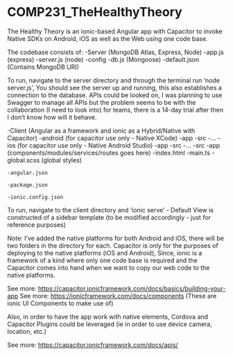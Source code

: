# COMP231_TheHealthyTheory
The Healthy Theory is an ionic-based Angular app with Capacitor to invoke Native SDKs on Android, iOS as well as the Web using one code base.

The codebase consists of:
-Server (MongoDB Atlas, Express, Node)
	-app.js (express)
	-server.js (node)
	-config
		-db.js (Mongoose)
		-default.json (Contains MongoDB URI)

To run, navigate to the server directory and through the terminal run ‘node server.js’, You should see the server up and running, this also establishes a connection to the database. APIs could be looked on, I was planning to use Swagger to manage all APIs but the problem seems to be with the collaboration (I need to look into) for teams, there is a 14-day trial after then I don’t know how will it behave.
	
-Client (Angular as a framework and ionic as a Hybrid/Native with Capacitor)
	-android (for capacitor use only - Native XCode)
		-app
			-src
		-...
	-ios (for capacitor use only - Native Android Studio)
		-app
			-src
		-...
	-src
		-app (components/modules/services/routes goes here)
		-index.html
		-main.ts
		-global.scss (global styles)
	
	-angular.json
	
	-package.json

	-ionic.config.json

To run, navigate to the client directory and ‘ionic serve’ - Default View is constructed of a sidebar template (to be modified accordingly - just for reference purposes)

Note: I’ve added the native platforms for both Android and iOS, there will be two folders in the directory for each. Capacitor is only for the purposes of deploying to the native platforms (iOS and Android), Since, ionic is a framework of a kind where only one code base is required and the Capacitor comes into hand when we want to copy our web code to the native platforms.

See more: https://capacitor.ionicframework.com/docs/basics/building-your-app
See more: https://ionicframework.com/docs/components (These are ionic UI Components to make use of)

Also, in order to have the app work with native elements, Cordova and Capacitor Plugins could be leveraged (ie in order to use device camera, location, etc.)

See more: https://capacitor.ionicframework.com/docs/apis/



